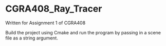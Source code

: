 # CGRA408_Ray_Tracer

Written for Assignment 1 of CGRA408

Build the project using Cmake and run the program by passing in a scene file as a string argument.
